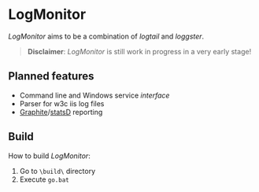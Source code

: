 # LogMonitor

*LogMonitor* aims to be a combination of *logtail* and *loggster*.

> **Disclaimer**: *LogMonitor* is still work in progress in a very early stage!

## Planned features

- Command line and Windows service *interface*
- Parser for w3c iis log files
- [Graphite](http://readthedocs.org/docs/graphite/en/latest/overview.html "Graphite is an enterprise-scale monitoring tool")/[statsD](https://github.com/etsy/statsd "StatsD - a network daemon for aggregating statistics") reporting

## Build

How to build *LogMonitor*:
 
1. Go to `\build\` directory
2. Execute `go.bat`